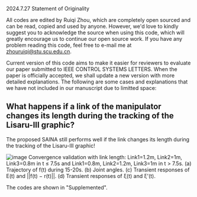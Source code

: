 2024.7.27 Statement of Originality

All codes are edited by Ruiqi Zhou, which are completely open sourced and can be read, copied and used by anyone.  However, we'd love to kindly suggest you to acknowledge the source when using this code, which will greatly encourage us to continue our open source work. If you have any problem reading this code, feel free to e-mail me at zhouruiqi@stu.scu.edu.cn.

Current version of this code aims to make it easier for reviewers to evaluate our paper submitted to IEEE CONTROL SYSTEMS LETTERS. When the paper is officially accepted, we shall update a new version with more detailed explanations. The following are some cases and explanations that we have not included in our manuscript due to limitted space:

## What happens if a link of the manipulator changes its length during the tracking of the Lisaru-III graphic?
The proposed SAINA still performs well if the link changes its length during the tracking of the Lisaru-III graphic!

![image](https://github.com/user-attachments/assets/ba9bd96e-47a0-4dce-8287-3e646bfefc41)
Convergence validation with link length: Link1=1.2m, Link2=1m, Link3=0.8m in t ≤ 7.5s and Link1=0.8m, Link2=1.2m, Link3=1m in t > 7.5s. (a) Trajectory of f(t) during 15-20s. (b) Joint angles. (c) Transient responses of E(t) and ||f(t) − r(t)||. (d) Transient responses of ξ(t) and ξ'(t).

The codes are shown in "Supplemented".
